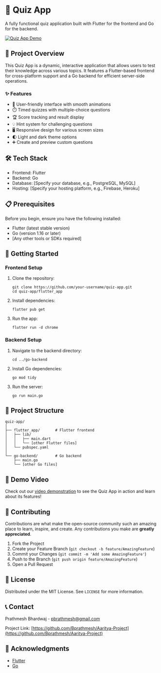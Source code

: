 # 🎯 Quiz App

A fully functional quiz application built with Flutter for the frontend and Go for the backend.

[![Quiz App Demo](https://img.youtube.com/vi/uaOugiZ9Jjo/0.jpg)](https://www.youtube.com/watch?v=uaOugiZ9Jjo)

## 🌟 Project Overview

This Quiz App is a dynamic, interactive application that allows users to test their knowledge across various topics. It features a Flutter-based frontend for cross-platform support and a Go backend for efficient server-side operations.

### ✨ Features

- 📱 User-friendly interface with smooth animations
- ⏱️ Timed quizzes with multiple-choice questions
- 🏆 Score tracking and result display
- 💡 Hint system for challenging questions
- 🖥️ Responsive design for various screen sizes
- 🌓 Light and dark theme options
- ➕ Create and preview custom questions

## 🛠️ Tech Stack

- Frontend: Flutter
- Backend: Go
- Database: [Specify your database, e.g., PostgreSQL, MySQL]
- Hosting: [Specify your hosting platform, e.g., Firebase, Heroku]

## 📋 Prerequisites

Before you begin, ensure you have the following installed:
- Flutter (latest stable version)
- Go (version 1.16 or later)
- [Any other tools or SDKs required]

## 🚀 Getting Started

### Frontend Setup

1. Clone the repository:
   ```
   git clone https://github.com/your-username/quiz-app.git
   cd quiz-app/flutter_app
   ```

2. Install dependencies:
   ```
   flutter pub get
   ```

3. Run the app:
   ```
   flutter run -d chrome
   ```

### Backend Setup

1. Navigate to the backend directory:
   ```
   cd ../go-backend
   ```

2. Install Go dependencies:
   ```
   go mod tidy
   ```

3. Run the server:
   ```
   go run main.go
   ```

## 📁 Project Structure

```
quiz-app/
│
├── flutter_app/       # Flutter frontend
│   ├── lib/
│   │   ├── main.dart
│   │   └── [other Flutter files]
│   └── pubspec.yaml
│
└── go-backend/        # Go backend
    ├── main.go
    └── [other Go files]
```

## 🎥 Demo Video

Check out our [video demonstration](https://www.youtube.com/watch?v=uaOugiZ9Jjo) to see the Quiz App in action and learn about its features!

## 🤝 Contributing

Contributions are what make the open-source community such an amazing place to learn, inspire, and create. Any contributions you make are **greatly appreciated**.

1. Fork the Project
2. Create your Feature Branch (`git checkout -b feature/AmazingFeature`)
3. Commit your Changes (`git commit -m 'Add some AmazingFeature'`)
4. Push to the Branch (`git push origin feature/AmazingFeature`)
5. Open a Pull Request

## 📄 License

Distributed under the MIT License. See `LICENSE` for more information.

## 📞 Contact

Prathmesh Bhardwaj - pbrathmesh@gmail.com

Project Link: [https://github.com/Bprathmesh/Aaritya-Project](https://github.com/Bprathmesh/Aaritya-Project)

## 🙏 Acknowledgments

- [Flutter](https://flutter.dev/)
- [Go](https://golang.org/)
